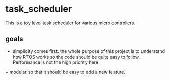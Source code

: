 # task_scheduler
This is a toy level task scheduler for various micro controllers.

## goals
- simplicity comes first. the whole purpose of this project is to understand how RTOS 
  works so the code should be quite easy to follow. Performance is not the high priority here 
 
− modular so that it should be easy to add a new feature.
